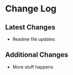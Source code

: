 # Change Log

## Latest Changes

* Readme file updates

## Additional Changes

* More stuff happens
